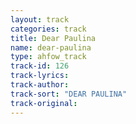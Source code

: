```yaml
---
layout: track
categories: track
title: Dear Paulina
name: dear-paulina
type: ahfow_track
track-id: 126
track-lyrics: 
track-author: 
track-sort: "DEAR PAULINA"
track-original: 
---
```

